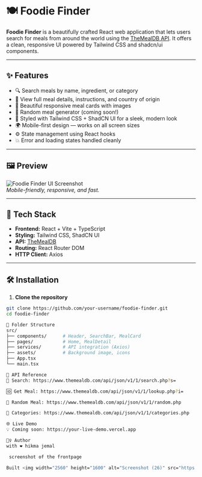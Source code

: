 # 🍽️ Foodie Finder

**Foodie Finder** is a beautifully crafted React web application that lets users search for meals from around the world using the [TheMealDB API](https://www.themealdb.com/api.php). It offers a clean, responsive UI powered by Tailwind CSS and shadcn/ui components.

---

## ✨ Features

- 🔍 Search meals by name, ingredient, or category
- 📖 View full meal details, instructions, and country of origin
- 🍱 Beautiful responsive meal cards with images
- 🎲 Random meal generator (coming soon!)
- 🎨 Styled with Tailwind CSS + ShadCN UI for a sleek, modern look
- 🌍 Mobile-first design — works on all screen sizes
- ⚙️ State management using React hooks
- 💥 Error and loading states handled cleanly

---

## 🖼️ Preview

![Foodie Finder UI Screenshot](https://user-images.githubusercontent.com/your-image-link.png)  
*Mobile-friendly, responsive, and fast.*

---

## 🚀 Tech Stack

- **Frontend:** React + Vite + TypeScript
- **Styling:** Tailwind CSS, ShadCN UI
- **API:** [TheMealDB](https://www.themealdb.com/api.php)
- **Routing:** React Router DOM
- **HTTP Client:** Axios

---

## 🛠️ Installation

1. **Clone the repository**

```bash
git clone https://github.com/your-username/foodie-finder.git
cd foodie-finder

📁 Folder Structure
src/
├── components/      # Header, SearchBar, MealCard
├── pages/           # Home, MealDetail
├── services/        # API integration (Axios)
├── assets/          # Background image, icons
├── App.tsx
└── main.tsx

🔧 API Reference
🔎 Search: https://www.themealdb.com/api/json/v1/1/search.php?s=

🆔 Get Meal: https://www.themealdb.com/api/json/v1/1/lookup.php?i=

🎲 Random Meal: https://www.themealdb.com/api/json/v1/1/random.php

📂 Categories: https://www.themealdb.com/api/json/v1/1/categories.php

🌐 Live Demo
💡 Coming soon: https://your-live-demo.vercel.app

🙋‍♀️ Author
with ❤️ hikma jemal

 screenshot of the frontpage

Built <img width="2560" height="1600" alt="Screenshot (26)" src="https://github.com/user-attachments/assets/126422e6-fdd6-4ffd-a589-18ec4e949c12" />



